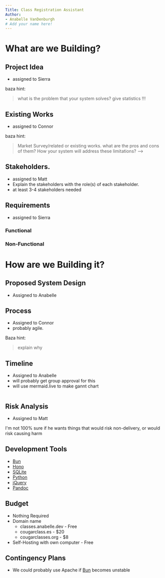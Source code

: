 ```yaml
---
Title: Class Registration Assistant
Author:
- Anabelle VanDenburgh
# Add your name here!
---
```


# What are we Building?

## Project Idea 
- assigned to Sierra

baza hint: 

> what is the problem that your system solves? give statistics !!!

## Existing Works 
- assigned to Connor

baza hint: 

> Market Survey/related or existing works. what are the pros and cons of them? How your system will address these limitations? -->


## Stakeholders. 
- assigned to Matt
- Explain the stakeholders with the role(s) of each stakeholder. 
- at least 3-4 stakeholders needed

## Requirements
- assigned to Sierra

### Functional
### Non-Functional

# How are we Building it?

## Proposed System Design
- Assigned to Anabelle

## Process
- Assigned to Connor
- probably agile. 

Baza hint: 

> explain why


## Timeline 
- Assigned to Anabelle
- will probably get group approval for this
- will use mermaid.live to make gannt chart

```mermaid

```

## Risk Analysis
- Assigned to Matt

I'm not 100% sure if he wants things that would risk non-delivery, or would risk causing harm


## Development Tools
- [Bun](?)
- [Hono]
- [SQLite]
- [Python]
- [jQuery]
- [Pandoc]

## Budget
- Nothing Required
- Domain name
  - classes.anabelle.dev - Free
  - cougarclass.es - $20
  - cougarclasses.org - $8
- Self-Hosting with own computer - Free

## Contingency Plans
- We could probably use Apache if [Bun] becomes unstable

<!--Links-->
[Bun]:             bun.sh
[Hono]:	           hono.dev
[SQLite]:	   sqlite.org
[Python]:          python.org
[jQuery]:          jquery.com
[Pandoc]:          pandoc.org
